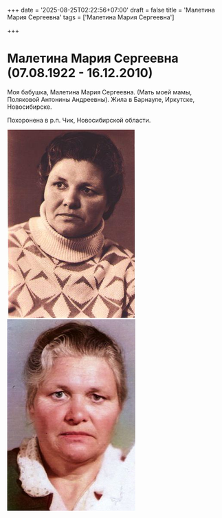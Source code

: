 +++
date = '2025-08-25T02:22:56+07:00'
draft = false
title = 'Малетина Мария Сергеевна'
tags = ['Малетина Мария Сергеевна']

+++

# Малетина Мария Сергеевна (07.08.1922 - 16.12.2010)
Моя бабушка, Малетина Мария Сергеевна. (Мать моей мамы, Поляковой Антонины Андреевны). 
Жила в Барнауле, Иркутске, Новосибирске.

Похоронена в р.п. Чик, Новосибирской области.

![](maletina-ms-1.jpeg)
![](maletina-ms-2.jpeg)
